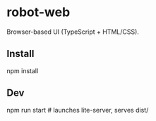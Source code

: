 # robot-web
Browser-based UI (TypeScript + HTML/CSS).

## Install
  npm install

## Dev
  npm run start   # launches lite-server, serves dist/
